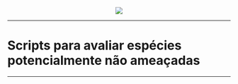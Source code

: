 <p align="center">
<img src="http://cncflora.jbrj.gov.br/portal/static/images/logo-cnc.png"/>
</p>

***

# Scripts para avaliar espécies potencialmente não ameaçadas

***

## 
